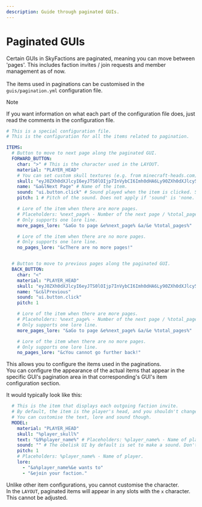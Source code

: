 ```yaml
---
description: Guide through paginated GUIs.
---
```


# Paginated GUIs

Certain GUIs in SkyFactions are paginated, meaning you can move between 'pages'. This includes faction invites / join requests and member management as of now.\
\
The items used in paginations can be customised in the `guis/pagination.yml` configuration file.

>[!NOTE]
>If you want information on what each part of the configuration file does, just read the comments in the configuration file.

```yaml
# This is a special configuration file.
# This is the configuration for all the items related to pagination.

ITEMS:
  # Button to move to next page along the paginated GUI.
  FORWARD_BUTTON:
    char: ">" # This is the character used in the LAYOUT.
    material: "PLAYER_HEAD"
    # You can set custom skull textures (e.g. from minecraft-heads.com). 'material' MUST BE SET TO 'PLAYER_HEAD'. Placeholders: %player_skull% - Skull texture of the player.
    skull: "eyJ0ZXh0dXJlcyI6eyJTS0lOIjp7InVybCI6Imh0dHA6Ly90ZXh0dXJlcy5taW5lY3JhZnQubmV0L3RleHR1cmUvOTYzMzlmZjJlNTM0MmJhMThiZGM0OGE5OWNjYTY1ZDEyM2NlNzgxZDg3ODI3MmY5ZDk2NGVhZDNiOGFkMzcwIn19fQ==" #
    name: "&a&lNext Page" # Name of the item.
    sound: "ui.button.click" # Sound played when the item is clicked. Set to 'none' to disable.
    pitch: 1 # Pitch of the sound. Does not apply if 'sound' is 'none.'.

    # Lore of the item when there are more pages.
    # Placeholders: %next_page% - Number of the next page / %total_pages% - Total number of pages.
    # Only supports one lore line.
    more_pages_lore: "&aGo to page &e%next_page% &a/&e %total_pages%"

    # Lore of the item when there are no more pages.
    # Only supports one lore line.
    no_pages_lore: "&cThere are no more pages!"


  # Button to move to previous pages along the paginated GUI.
  BACK_BUTTON:
    char: "<"
    material: "PLAYER_HEAD"
    skull: "eyJ0ZXh0dXJlcyI6eyJTS0lOIjp7InVybCI6Imh0dHA6Ly90ZXh0dXJlcy5taW5lY3JhZnQubmV0L3RleHR1cmUvZjg0ZjU5NzEzMWJiZTI1ZGMwNThhZjg4OGNiMjk4MzFmNzk1OTliYzY3Yzk1YzgwMjkyNWNlNGFmYmEzMzJmYyJ9fX0="
    name: "&c&lPrevious"
    sound: "ui.button.click"
    pitch: 1

    # Lore of the item when there are more pages.
    # Placeholders: %next_page% - Number of the next page / %total_pages% - Total number of pages.
    # Only supports one lore line.
    more_pages_lore: "&aGo to page &e%next_page% &a/&e %total_pages%"

    # Lore of the item when there are no more pages.
    # Only supports one lore line.
    no_pages_lore: "&cYou cannot go further back!"
```

This allows you to configure the items used in the paginations.\
You can configure the appearance of the actual items that appear in the specific GUI's pagination area in that corresponding's GUI's item configuration section.

It would typically look like this:

```yaml
  # This is the item that displays each outgoing faction invite.
  # By default, the item is the player's head, and you shouldn't change this unless you're... insane?
  # You can customise the text, lore and sound though.
  MODEL:
    material: "PLAYER_HEAD"
    skull: "%player_skull%"
    text: "&9%player_name%" # Placeholders: %player_name% - Name of player.
    sound: "" # The obelisk UI by default is set to make a sound. Don't want to trigger it twice.
    pitch: 1
    # Placeholders: %player_name% - Name of player.
    lore:
      - "&a%player_name%&e wants to"
      - "&ejoin your faction."
```

Unlike other item configurations, you cannot customise the character.\
In the `LAYOUT`, paginated items will appear in any slots with the `x` character.\
This cannot be adjusted.
